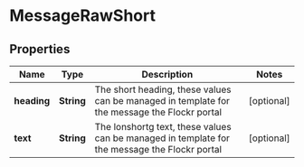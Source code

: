# MessageRawShort

## Properties
Name | Type | Description | Notes
------------ | ------------- | ------------- | -------------
**heading** | **String** | The short heading, these values can be managed in template for the message the Flockr portal |  [optional]
**text** | **String** | The lonshortg text, these values can be managed in template for the message the Flockr portal |  [optional]
